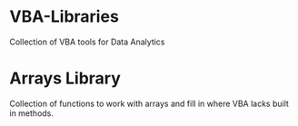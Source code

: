 # VBA-Libraries
Collection of VBA tools for Data Analytics

# Arrays Library
Collection of functions to work with arrays and fill in where VBA lacks built in methods. 
